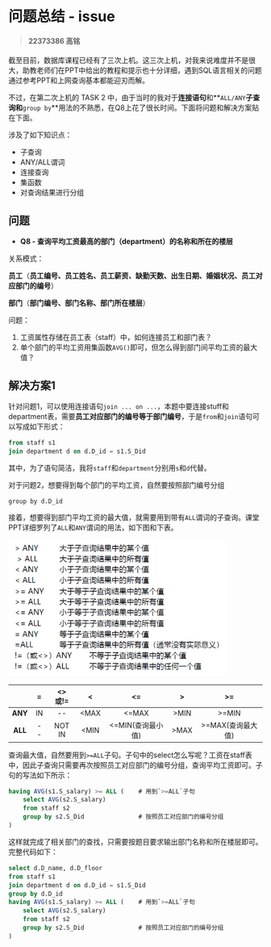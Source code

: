 # 问题总结 - issue

> #### 22373386 高铭



截至目前，数据库课程已经有了三次上机。这三次上机，对我来说难度并不是很大，助教老师们在PPT中给出的教程和提示也十分详细，遇到SQL语言相关的问题通过参考PPT和上网查询基本都能迎刃而解。

不过，在第二次上机的 TASK 2 中，由于当时的我对于**连接语句**和**`ALL/ANY`**子查询和**`group by`**用法的不熟悉，在Q8上花了很长时间。下面将问题和解决方案贴在下面。

涉及了如下知识点：

- 子查询
- ANY/ALL谓词
- 连接查询
- 集函数
- 对查询结果进行分组

## 问题

- **Q8 - 查询平均工资最高的部门（department）的名称和所在的楼层**

关系模式：

**员工**（**员工编号、员工姓名、员工薪资、缺勤天数、出生日期、婚姻状况、员工对应部门的编号**）

**部门**（**部门编号、部门名称、部门所在楼层**）

问题：

1. 工资属性存储在员工表（staff）中，如何连接员工和部门表？
2. 单个部门的平均工资用集函数`AVG()`即可，但怎么得到部门间平均工资的最大值？

## 解决方案1

针对问题1，可以使用连接语句`join ... on ...`，本题中要连接stuff和department表，需要**员工对应部门的编号等于部门编号**，于是`from`和`join`语句可以写成如下形式：

```sql
from staff s1
join department d on d.D_id = s1.S_Did
```

其中，为了语句简洁，我将`staff`和`department`分别用`s`和`d`代替。

对于问题2，想要得到每个部门的平均工资，自然要按照部门编号分组

```
group by d.D_id
```

接着，想要得到部门平均工资的最大值，就需要用到带有`ALL`谓词的子查询。课堂PPT详细罗列了`ALL`和`ANY`谓词的用法，如下图和下表。

<img src="./img/问题.png" alt="问题" style="zoom:67%;" />

|         |  =   | <>或!= |  <   |        <=         |  >   |        >=         |
| :-----: | :--: | :----: | :--: | :---------------: | :--: | :---------------: |
| **ANY** |  IN  |   --   | <MAX |       <=MAX       | >MIN |       >=MIN       |
| **ALL** |  --  | NOT IN | <MIN | <=MIN(查询最小值) | >MAX | >=MAX(查询最大值) |

查询最大值，自然要用到`>=ALL`子句。子句中的select怎么写呢？工资在staff表中，因此子查询只需要再次按照员工对应部门的编号分组，查询平均工资即可。子句的写法如下所示：

```sql
having AVG(s1.S_salary) >= ALL (	# 用到`>=ALL`子句
	select AVG(s2.S_salary)
	from staff s2
	group by s2.S_Did				# 按照员工对应部门的编号分组
)
```

这样就完成了相关部门的查找，只需要按题目要求输出部门名称和所在楼层即可。完整代码如下：

```sql
select d.D_name, d.D_floor
from staff s1
join department d on d.D_id = s1.S_Did
group by d.D_id
having AVG(s1.S_salary) >= ALL (	# 用到`>=ALL`子句
	select AVG(s2.S_salary)
	from staff s2
	group by s2.S_Did				# 按照员工对应部门的编号分组
)
```

